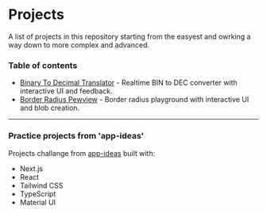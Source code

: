 # Projects

A list of projects in this repository starting from the easyest and owrking a way down to more complex and advanced.

### Table of contents

- [Binary To Decimal Translator](https://github.com/theaprox/app-ideas-react/tree/master/src/app/beginner/BinToDec) - Realtime BIN to DEC converter with interactive UI and feedback.
- [Border Radius Pewview](https://github.com/theaprox/app-ideas-react/tree/master/src/app/beginner/BorderRadius) - Border radius playground with interactive UI and blob creation.

---

### Practice projects from 'app-ideas'

Projects challange from [app-ideas](https://github.com/florinpop17/app-ideas) built with:
 - Next.js
 - React
 - Tailwind CSS
 - TypeScript
 - Material UI